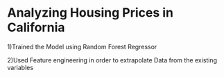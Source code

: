 # Analyzing Housing Prices in California

1)Trained the Model using Random Forest Regressor

2)Used Feature engineering in order to extrapolate Data from the existing variables
